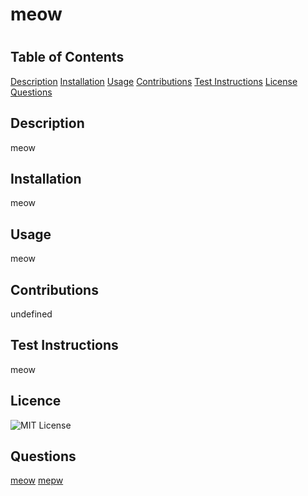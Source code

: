 # meow
#
## Table of Contents
[Description](#description)
[Installation](#installation)
[Usage](#usage)
[Contributions](#contributions)
[Test Instructions](#test-instructions)
[License](#license)
[Questions](#questions)
## Description
meow
## Installation
meow
## Usage
meow
## Contributions
undefined
## Test Instructions
meow
## Licence 
![MIT License](https://img.shields.io/badge/license-MIT-brightgreen)
## Questions
[meow](mailto:meow)
[mepw](https://github.com/mepw)
